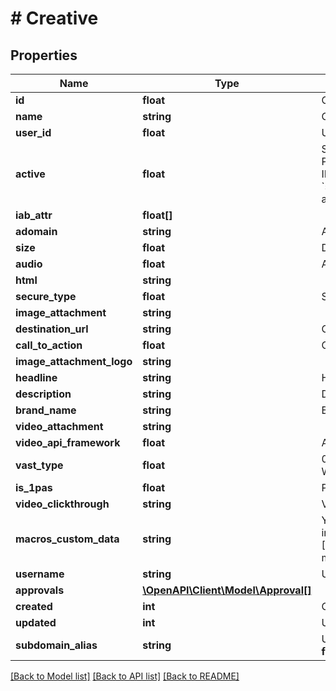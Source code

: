 # # Creative

## Properties

Name | Type | Description | Notes
------------ | ------------- | ------------- | -------------
**id** | **float** | Creative ID. | [optional] 
**name** | **string** | Creative Name. | [optional] 
**user_id** | **float** | User ID. | [optional] 
**active** | **float** | Status. 1 - Active, 0 - Pause. Required. One of the ID values of parameter &#x60;statuses&#x60; in /constants is added to this parameter. | [optional] 
**iab_attr** | **float[]** |  | [optional] 
**adomain** | **string** | Advertiser domain. | [optional] 
**size** | **float** | Dimension. | [optional] 
**audio** | **float** | Audio. 1 - yes, 0 - no. | [optional] 
**html** | **string** |  | [optional] 
**secure_type** | **float** | Security. | [optional] 
**image_attachment** | **string** |  | [optional] 
**destination_url** | **string** | Click-through URL. | [optional] 
**call_to_action** | **float** | Call To Action. | [optional] 
**image_attachment_logo** | **string** |  | [optional] 
**headline** | **string** | Headline. | [optional] 
**description** | **string** | Description | [optional] 
**brand_name** | **string** | Brand name. | [optional] 
**video_attachment** | **string** |  | [optional] 
**video_api_framework** | **float** | API Framework. | [optional] 
**vast_type** | **float** | 0 - VAST XML, 1 - VAST Wrapper. | [optional] 
**is_1pas** | **float** | PAS flag. | [optional] 
**video_clickthrough** | **string** | Video Clickthrough | [optional] 
**macros_custom_data** | **string** | You can pass this data upon impression using the [CREATIVE_CUSTOM_DATA] macro. | [optional] 
**username** | **string** | User name | [optional] 
**approvals** | [**\OpenAPI\Client\Model\Approval[]**](Approval.md) |  | [optional] 
**created** | **int** | Created timestamp | [optional] 
**updated** | **int** | Updated timestamp | [optional] 
**subdomain_alias** | **string** | Users subdomain alias **Only for Root** | [optional] 

[[Back to Model list]](../../README.md#documentation-for-models) [[Back to API list]](../../README.md#documentation-for-api-endpoints) [[Back to README]](../../README.md)



